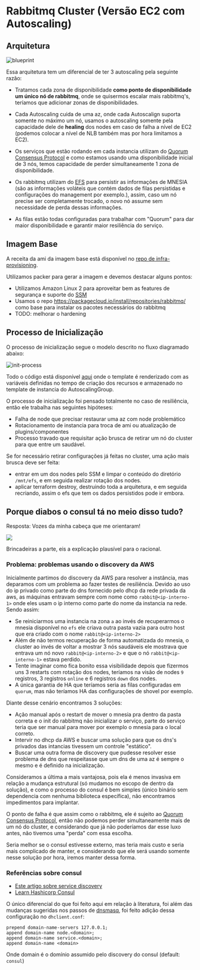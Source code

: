 # Rabbitmq Cluster (Versão EC2 com Autoscaling)

## Arquitetura

![blueprint](./docs-resources/rabbitmq_blueprint.png "blueprint da arquitetura")

Essa arquitetura tem um diferencial de ter 3 autoscaling pela seguinte razão:

* Tratamos cada zona de disponibilidade **como ponto de disponibilidade um único nó de rabbitmq**, onde se quisermos escalar mais rabbitmq's, teríamos que adicionar zonas de disponibilidades.

* Cada Autoscaling cuida de uma az, onde cada Autoscalign suporta somente no máximo um nó, usamos o autoscaling somente pela capacidade dele de **healing** dos nodes em caso de falha a nível de EC2 (podemos colocar a nível de NLB também mas por hora limitamos a EC2).

* Os serviços que estão rodando em cada instancia utilizam do [Quorum Consensus Protocol](https://www.consul.io/docs/architecture/consensus) e como estamos usando uma disponibilidade inicial de 3 nós, temos capacidade de perder simultaneamente 1 zona de disponibilidade.

* Os rabbitmq utilizam do [EFS](https://aws.amazon.com/pt/efs/) para persistir as informações de MNESIA (são as informações voláteis que contém dados de filas persistidas e configurações do management por exemplo.), assim, caso um nó precise ser completamente trocado, o novo nó assume sem necessidade de perda dessas informações.

* As filas estão todas configuradas para trabalhar com "Quorum" para dar maior disponibilidade e garantir maior resiliência do serviço.

## Imagem Base

A receita da ami da imagem base está disponível no [repo de infra-provisioning](https://github.com/belezanaweb/infra-provisioning/tree/master/packer/rabbit-cluster/).

Utilizamos packer para gerar a imagem e devemos destacar alguns pontos:

* Utilizamos Amazon Linux 2 para aproveitar bem as features de segurança e suporte do [SSM](https://docs.aws.amazon.com/pt_br/systems-manager/latest/userguide/ssm-agent.html)
* Usamos o repo <https://packagecloud.io/install/repositories/rabbitmq/> como base para instalar os pacotes necessários do rabbitmq
* TODO: melhorar o hardening

## Processo de Inicialização

O processo de inicialização segue o modelo descrito no fluxo diagramado abaixo:

![init-process](./docs-resources/rabbitmq-init-process.png "processo de inicialização")

Todo o código está disponível [aqui](./init.sh) onde o template é renderizado com as variáveis definidas no tempo de criação dos recursos e armazenado no template de instancia do AutoscalingGroup.

O processo de inicialização foi pensado totalmente no caso de resiliência, então ele trabalha nas seguintes hipóteses:

* Falha de node que precisar restaurar uma az com node problemático
* Rotacionamento de instancia para troca de ami ou atualização de plugins/componentes
* Processo travado que requisitar ação brusca de retirar um nó do cluster para que entre um saudável.

Se for necessário retirar configurações já feitas no cluster, uma ação mais brusca deve ser feita:

* entrar em um dos nodes pelo SSM e limpar o conteúdo do diretório `/mnt/efs`, e em seguida realizar rotação dos nodes.
* aplicar terraform destroy, destruindo toda a arquitetura, e em seguida recriando, assim o efs que tem os dados persistidos pode ir embora.

## Porque diabos o consul tá no meio disso tudo?

Resposta: Vozes da minha cabeça que me orientaram!

![](https://c.tenor.com/RQMOtJSVNnoAAAAM/panico.gif)

Brincadeiras a parte, eis a explicação plausível para o racional.

### Problema: problemas usando o discovery da AWS

Inicialmente partimos do discovery da AWS para resolver a instância, mas deparamos com um problema ao fazer testes de resiliência. Devido ao uso do ip privado como parte do dns fornecido pelo dhcp da rede privada da aws, as máquinas entravam sempre com nome como `rabbit@<ip-interno-1>` onde eles usam o ip interno como parte do nome da instancia na rede. Sendo assim:

* Se reiniciarmos uma instancia na zona `a` ao invés de recuperarmos o mnesia disponível no `efs` ele criava outra pasta vazia para outro host que era criado com o nome `rabbit@<ip-interno-2>`
* Além de não termos recuperação de forma automatizada do mnesia, o cluster ao invés de voltar a mostrar 3 nós saudáveis ele mostrava que entrava um nó novo `rabbit@<ip-interno-2>` e que o nó `rabbit@<ip-interno-1>` estava perdido.
* Tente imaginar como fica bonito essa visibilidade depois que fizermos uns 3 restarts com rotação dos nodes, teríamos na visão de nodes `9` registros, 3 registros `online` e 6 registros `down` dos nodes.
* A única garantia de HA que teríamos seria as filas configuradas em `quorum`, mas não teríamos HA das configurações de shovel por exemplo.

Diante desse cenário encontramos 3 soluções:

* Ação manual após o restart de mover o mnesia pra dentro da pasta correta e o init do rabbitmq não inicializar o serviço, parte do serviço teria que ser manual para mover por exemplo o mnesia para o local correto.
* Intervir no dhcp da AWS e buscar uma solução para que os dns's privados das intancias tivessem um controle "estático".
* Buscar uma outra forma de discovery que pudesse resolver esse problema de dns que respeitasse que um dns de uma az é sempre o mesmo e é definido na inicialização.

Consideramos a última a mais vantajosa, pois ela é menos invasiva em relação a mudança estrutural (só mudamos no escopo de dentro da solução), e como o processo do consul é bem simples (único binário sem dependencia com nenhuma biblioteca específica), não encontramos impedimentos para implantar.

O ponto de falha é que assim como o rabbitmq, ele é sujeito ao [Quorum Consensus Protocol](https://www.consul.io/docs/architecture/consensus), então não podemos perder simultaneamente mais de um nó do cluster, e considerando que já não poderíamos dar esse luxo antes, não tivemos uma "perda" com essa escolha.

Seria melhor se o consul estivesse externo, mas teria mais custo e seria mais complicado de manter, e considerando que ele será usando somente nesse solução por hora, iremos manter dessa forma.

### Referências sobre consul

* [Este artigo sobre service discovery](https://medium.com/trainingcenter/entendendo-orquestradores-parte-1-service-discovery-4219d604335c)
* [Learn Hashicorp Consul](https://learn.hashicorp.com/tutorials/consul/get-started-service-discovery)

O único diferencial do que foi feito aqui em relação à literatura, foi além das mudanças sugeridas nos passos de [dnsmasq](https://learn.hashicorp.com/tutorials/consul/dns-forwarding#dnsmasq-setup), foi feito adição dessa configuração no `dhclient.conf`:

```
prepend domain-name-servers 127.0.0.1;
append domain-name node.<domain>;
append domain-name service.<domain>;
append domain-name <domain>
```

Onde domain é o domínio assumido pelo discovery do consul (default: `consul`)
